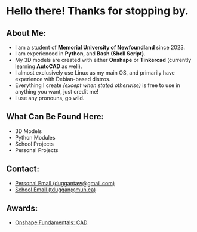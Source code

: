 # Hello there! Thanks for stopping by.
## About Me:
- I am a student of **Memorial University of Newfoundland** since 2023.
- I am experienced in **Python**, and **Bash (Shell Script)**.
- My 3D models are created with either **Onshape** or **Tinkercad** (currently learning **AutoCAD** as well).
- I almost exclusively use Linux as my main OS, and primarily have experience with Debian-based distros.
- Everything I create *(except when stated otherwise)* is free to use in anything you want, just credit me!
- I use any pronouns, go wild.

## What Can Be Found Here:
- 3D Models
- Python Modules
- School Projects
- Personal Projects
  
## Contact:
- [Personal Email (duggantaw@gmail.com)](mailto:duggantaw@gmail.com)
- [School Email (tduggan@mun.ca)](mailto:tduggan@mun.ca)

## Awards:
- [Onshape Fundamentals: CAD](https://ti-user-certificates.s3.amazonaws.com/6e557ed6-d03d-4c48-9492-4d18d145d7a1/24d97c6d-5b19-429d-8395-848ac9573372-thomas-duggan-bf95090a-dd00-4d45-8901-9bc3cefdbe92-certificate.pdf)
